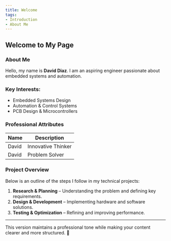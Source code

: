 ```yaml
---
title: Welcome
tags:
- Introduction
- About Me
---
```


## Welcome to My Page

### About Me  
Hello, my name is **David Diaz**. I am an aspiring engineer passionate about embedded systems and automation.  

### Key Interests:  
- Embedded Systems Design  
- Automation & Control Systems  
- PCB Design & Microcontrollers  

### Professional Attributes  

| Name  | Description         |  
|-------|---------------------|  
| David | Innovative Thinker  |  
| David | Problem Solver      |  

### Project Overview  
Below is an outline of the steps I follow in my technical projects:  

1. **Research & Planning** – Understanding the problem and defining key requirements.  
2. **Design & Development** – Implementing hardware and software solutions.  
3. **Testing & Optimization** – Refining and improving performance.  

---

This version maintains a professional tone while making your content clearer and more structured. 🚀
